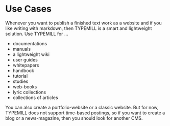 # Use Cases

Whenever you want to publish a finished text work as a website and if you like writing with markdown, then TYPEMILL is a smart and lightweight solution. Use TYPEMILL for …

- documentations
- manuals
- a lightweight wiki
- user guides
- whitepapers
- handbook
- tutorial
- studies
- web-books
- lyric collections
- collections of articles

You can also create a portfolio-website or a classic website. But for now, TYPEMILL does not support time-based postings, so if you want to create a blog or a news-magazine, then you should look for another CMS.

